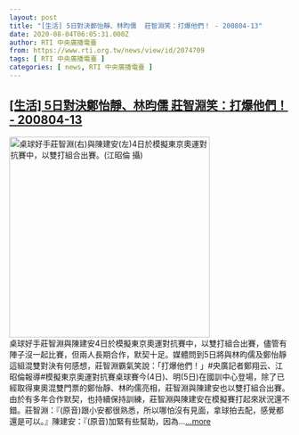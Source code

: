 ```yaml
---
layout: post
title: "[生活] 5日對決鄭怡靜、林昀儒  莊智淵笑：打爆他們！ - 200804-13"
date: 2020-08-04T06:05:31.000Z
author: RTI 中央廣播電臺
from: https://www.rti.org.tw/news/view/id/2074709
tags: [ RTI 中央廣播電臺 ]
categories: [ news, RTI 中央廣播電臺 ]
---
```

<!--1596521131000-->
[[生活] 5日對決鄭怡靜、林昀儒  莊智淵笑：打爆他們！ - 200804-13](https://www.rti.org.tw/news/view/id/2074709)
------

<div>
<img src="https://static.rti.org.tw/assets/thumbnails/2020/08/04/c7ec73a824998a1cb3ec7f4f63d9759d.jpg" width="360" alt="桌球好手莊智淵(右)與陳建安(左)4日於模擬東京奧運對抗賽中，以雙打組合出賽。(江昭倫 攝)" title="桌球好手莊智淵(右)與陳建安(左)4日於模擬東京奧運對抗賽中，以雙打組合出賽。(江昭倫 攝)"><br>桌球好手莊智淵與陳建安4日於模擬東京奧運對抗賽中，以雙打組合出賽，儘管有陣子沒一起比賽，但兩人長期合作，默契十足。媒體問到5日將與林昀儒及鄭怡靜這組混雙對決有何感想，莊智淵霸氣笑說：「打爆他們！」#央廣記者鄭翔云、江昭倫報導#模擬東京奧運對抗賽桌球賽今(4日)、明(5日)在國訓中心登場，除了已經取得東奧混雙門票的鄭怡靜、林昀儒亮相，莊智淵與陳建安也以雙打組合出賽。由於有多年合作默契，也持續保持訓練，莊智淵與陳建安在模擬賽打起來狀況還不錯。莊智淵：『(原音)跟小安都很熟悉，所以哪怕沒有見面，拿球拍去配，感覺都還是可以。』陳建安：『(原音)加緊有些幫助，因為...<a target="_blank" href="https://www.rti.org.tw/news/view/id/2074709">...more</a>
</div>
